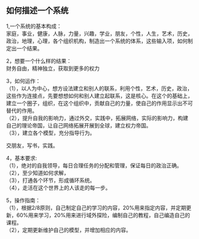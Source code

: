 ## 如何描述一个系统            
1,一个系统的基本构成：    
家庭，事业，健康，人脉，力量，兴趣，学业，朋友，个性，人生，艺术，历史，政治，地理，心理，各个组织机构，制造出一个系统的体系，这些输入项，如何制定出一个结果。           

2，想要一个什么样的结果：     
财务自由，精神独立，获取到更多的权力    

3，如何运作：      
（1），以人为中心，想方设法建立和别人的联系，利用个性，艺术，历史，政治，这些作为连接点，先要想想如何和别人建立起联系，这是核心。在这个的基础上，建立一个圈子，组织，在这个组织中，贡献自己的力量，使自己的作用显示出不可替代的作用。           
（2），提升自我的影响力，通过外交，实践中，拓展网络，实际的影响力，构建自己的理论帝国，让自己网络拓展开展到全球，建立权力帝国。    
（3），建立各个模型，充分指导行为。    

交朋友，写书，实践。

4，基本要求:   
（1），绝对的自我领导，每日合理任务的分配和管理，保证每日的政治正确。       
（2），至少知道如何求解，     
（3），打通各个环节，形成循环系统。     
（4），走活在这个世界上的人该走的每一步。      

5，操作指南：     
（1），根据2/8原则，自己制定自己的学习的内容，20%用来指定内容，并定期更新，60%用来学习，20%用来进行域外探险，编制自己的教程，自己编造自己的课程。                
（2），定期更新维护自己的模型，并增加相应的内容。    

